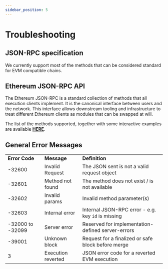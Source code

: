 ```yaml
---
sidebar_position: 5
---
```


# Troubleshooting


## JSON-RPC specification

We currently support most of the methods that can be considered standard for EVM compatible chains.


## Ethereum JSON-RPC API

The Ethereum JSON-RPC is a standard collection of methods that all execution clients implement. It is the canonical interface between users and the network. This interface allows downstream tooling and infrastructure to treat different Ethereum clients as modules that can be swapped at will.

The list of the methods supported, together with some interactive examples are available **[HERE](https://documenter.getpostman.com/view/18562215/2s8YK4t8CN)**.


## General Error Messages


<table>
  <tr>
   <td><strong>Error Code</strong>
   </td>
   <td><strong>Message</strong>
   </td>
   <td><strong>Definition</strong>
   </td>
  </tr>
  <tr>
   <td>-32600
   </td>
   <td>Invalid Request
   </td>
   <td>The JSON sent is not a valid request object
   </td>
  </tr>
  <tr>
   <td>-32601
   </td>
   <td>Method not found
   </td>
   <td>The method does not exist / is not available
   </td>
  </tr>
  <tr>
   <td>-32602
   </td>
   <td>Invalid params
   </td>
   <td>Invalid method parameter(s)
   </td>
  </tr>
  <tr>
   <td>-32603
   </td>
   <td>Internal error
   </td>
   <td>Internal JSON-RPC error - e.g. key <code>id</code> is missing
   </td>
  </tr>
  <tr>
   <td>-32000 to -32099
   </td>
   <td>Server error
   </td>
   <td>Reserved for implementation-defined server-errors
   </td>
  </tr>
  <tr>
   <td>-39001
   </td>
   <td>Unknown block
   </td>
   <td>Request for a finalized or safe block before merge
   </td>
  </tr>
  <tr>
   <td>3
   </td>
   <td>Execution reverted
   </td>
   <td>JSON error code for a reverted EVM execution
   </td>
  </tr>
</table>
